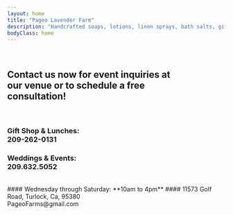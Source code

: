 ```yaml
---
layout: home
title: "Pageo Lavender Farm"
description: "Handcrafted soaps, lotions, linen sprays, bath salts, gift boxes, baskets and other unique items."
bodyClass: home
---
```

<br>

## Contact us now for event inquiries at<br>our venue or to schedule a free<br>consultation!
<br>
    
    
### Gift Shop & Lunches:<br>209-262-0131

### Weddings & Events:<br>209.632.5052

<br>
#### Wednesday through Saturday: **10am to 4pm**
#### 11573 Golf Road, Turlock, Ca, 95380<br>PageoFarms@gmail.com

## <br>
